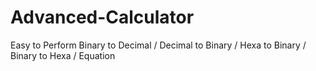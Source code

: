 # Advanced-Calculator
Easy to Perform Binary to Decimal / Decimal to Binary / Hexa to Binary / Binary to Hexa / Equation
